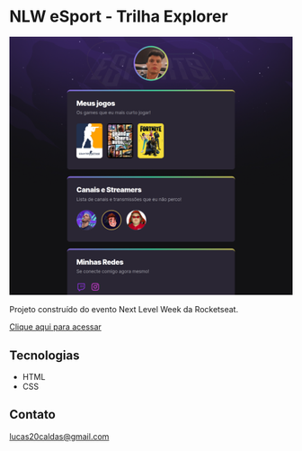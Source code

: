 # NLW eSport - Trilha Explorer

![preview](./.github/preview.png)

Projeto construído do evento Next Level Week da Rocketseat.

[Clique aqui para acessar](https://lucascaldasb.github.io/NLW-eSports-Explorer)

## Tecnologias

- HTML
- CSS

## Contato

lucas20caldas@gmail.com
